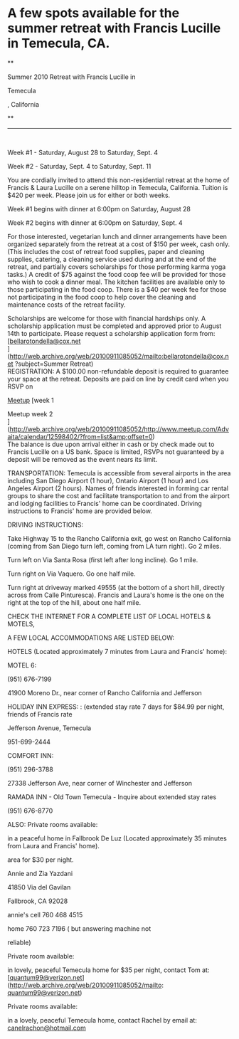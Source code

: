 # A few spots available for the summer retreat with Francis Lucille in Temecula, CA.

  

 **

Summer 2010 Retreat with Francis Lucille in 

Temecula

, California

**

****

&nbsp;&nbsp; &nbsp; &nbsp; &nbsp; &nbsp; &nbsp; &nbsp; &nbsp; &nbsp; &nbsp; &nbsp; &nbsp;&nbsp;

Week #1 - Saturday, August 28 to Saturday, Sept. 4&nbsp;  

Week #2 - Saturday, Sept. 4 to Saturday, Sept. 11&nbsp;  

You are cordially invited to attend this non-residential retreat at the home of Francis &amp; Laura Lucille on a serene hilltop in Temecula, California. Tuition is $420 per week. Please join us for either or both weeks.&nbsp;  

Week #1 begins with dinner at 6:00pm on Saturday, August 28&nbsp;  

Week #2 begins with dinner at 6:00pm on Saturday, Sept. 4&nbsp;  

For those interested, vegetarian lunch and dinner arrangements have been organized separately from the retreat at a cost of $150 per week, cash only. (This includes the cost of retreat food supplies, paper and cleaning supplies, catering, a cleaning service used during and at the end of the retreat, and partially covers scholarships for those performing karma yoga tasks.) A credit of $75 against the food coop fee will be provided for those who wish to cook a dinner meal. The kitchen facilities are available only to those participating in the food coop. There is a $40 per week fee for those not participating in the food coop to help cover the cleaning and maintenance costs of the retreat facility.&nbsp;  

Scholarships are welcome for those with financial hardships only. A scholarship application must be completed and approved prior to August 14th to participate. Please request a scholarship application form from: [bellarotondella@cox.net&nbsp;  
] (http://web.archive.org/web/20100911085052/mailto:bellarotondella@cox.net ?subject=Summer Retreat)  
REGISTRATION: A $100.00 non-refundable deposit is required to guarantee your space at the retreat. Deposits are paid on line by credit card when you RSVP on  

[Meetup](http://web.archive.org/web/20100911085052/http://www.meetup.com/Advaita/calendar/12598398/?from=list&amp;offset=0) [week 1  

Meetup week 2  
] (http://web.archive.org/web/20100911085052/http://www.meetup.com/Advaita/calendar/12598402/?from=list&amp;offset=0)&nbsp;  
The balance is due upon arrival either in cash or by check made out to Francis Lucille on a US bank. Space is limited, RSVPs not guaranteed by a deposit will be removed as the event nears its limit.&nbsp;  

TRANSPORTATION: Temecula is accessible from several airports in the area including San Diego Airport (1 hour), Ontario Airport (1 hour) and Los Angeles Airport (2 hours). Names of friends interested in forming car rental groups to share the cost and facilitate transportation to and from the airport and lodging facilities to Francis' home can be coordinated. Driving instructions to Francis' home are provided below.&nbsp;  

DRIVING INSTRUCTIONS:&nbsp;  

Take Highway 15 to the Rancho California exit, go west on Rancho California (coming from San Diego turn left, coming from LA turn right). Go 2 miles.&nbsp;  

Turn left on Via Santa Rosa (first left after long incline). Go 1 mile.&nbsp;  

Turn right on Via Vaquero. Go one half mile.&nbsp;  

Turn right at driveway marked 49555 (at the bottom of a short hill, directly across from Calle Pinturesca). Francis and Laura's home is the one on the right at the top of the hill, about one half mile.&nbsp;  

CHECK THE INTERNET FOR A COMPLETE LIST OF LOCAL HOTELS &amp; MOTELS,&nbsp;  

A FEW LOCAL ACCOMMODATIONS ARE LISTED BELOW:&nbsp;  

HOTELS (Located approximately 7 minutes from Laura and Francis' home):&nbsp;  

MOTEL 6:&nbsp;  

(951) 676-7199&nbsp;  

41900 Moreno Dr., near corner of Rancho California and Jefferson

HOLIDAY INN EXPRESS: : (extended stay rate 7 days for $84.99 per night, friends of Francis rate&nbsp;  

Jefferson Avenue, Temecula&nbsp;  

951-699-2444&nbsp;  

COMFORT INN:&nbsp;  

(951) 296-3788&nbsp;  

27338 Jefferson Ave, near corner of Winchester and Jefferson

RAMADA INN - Old Town Temecula - Inquire about extended stay rates&nbsp;  

(951) 676-8770&nbsp;  

ALSO: Private rooms available:&nbsp;  

in a peaceful home in Fallbrook De Luz (Located approximately 35 minutes from Laura and Francis' home).&nbsp;  

area for $30 per night.&nbsp;  

Annie and Zia Yazdani&nbsp;  

41850 Via del Gavilan&nbsp;  

Fallbrook, CA 92028&nbsp;  

annie's cell 760 468 4515&nbsp;  

home 760 723 7196 ( but answering machine not&nbsp;  

reliable)&nbsp;  

Private room available:&nbsp;  

in lovely, peaceful Temecula home for $35 per night, contact Tom at:[quantum99@verizon.net](http://web.archive.org/web/20100911085052/mailto: quantum99@verizon.net)

Private rooms available:&nbsp;

in a lovely, peaceful Temecula home, contact Rachel by email at: [canelrachon@hotmail.com](http://web.archive.org/web/20100911085052/mailto:canelrachon@hotmail.com)

